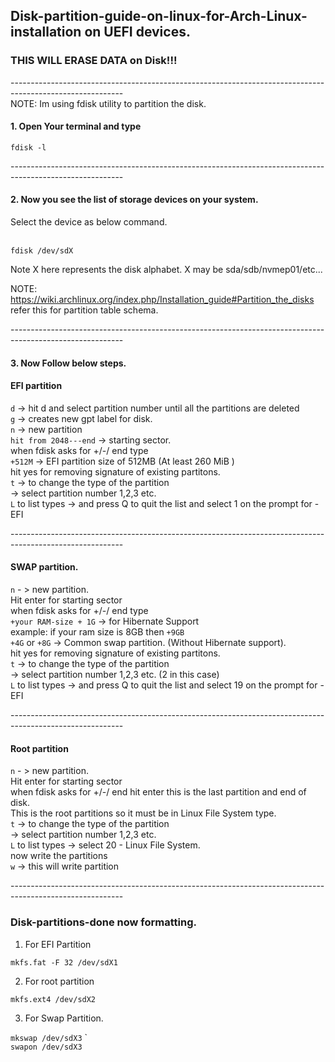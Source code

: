 ## Disk-partition-guide-on-linux-for-Arch-Linux-installation on UEFI devices.

### THIS WILL ERASE DATA on Disk!!!
----------------------------------------------------------------------------------------------------------<br>
NOTE: Im using fdisk utility to partition the disk.

#### 1. Open Your terminal and type

```fdisk -l```<br>

----------------------------------------------------------------------------------------------------------<br>

#### 2. Now you see the list of storage devices on your system.<br>
   Select the device as below command.<br><br>
   
   ```fdisk /dev/sdX```<br>
   
   Note X here represents the disk alphabet. X may be sda/sdb/nvmep01/etc...<br>

NOTE: https://wiki.archlinux.org/index.php/Installation_guide#Partition_the_disks refer this for partition table schema. <br>

----------------------------------------------------------------------------------------------------------<br>

#### 3. Now Follow below steps.<br>

#### EFI partition<br>

```d``` -> hit d and select partition number until all the partitions are deleted <br>
```g``` -> creates new gpt label for disk. <br>
```n``` -> new partition <br>
```hit from 2048---end``` -> starting sector. <br>
when fdisk asks for +/-/ end type<br>
```+512M``` -> EFI partition size of 512MB (At least 260 MiB ) <br>
hit yes for removing signature of existing partitons.<br>
```t``` -> to change the type of the partition<br>
-> select partition number 1,2,3 etc. <br>
```L``` to list types -> and press Q to quit the list and select 1 on the prompt for - EFI <br>
    
----------------------------------------------------------------------------------------------------------<br>
   
#### SWAP partition.<br>
    
```n``` - > new partition.<br>
Hit enter for starting sector<br>
when fdisk asks for +/-/ end type<br>
```+your RAM-size + 1G``` -> for Hibernate Support<br>
example: if your ram size is 8GB then ```+9GB```<br>
```+4G``` or ```+8G``` -> Common swap partition. (Without Hibernate support).<br>
hit yes for removing signature of existing partitons.<br>
```t``` -> to change the type of the partition<br>
-> select partition number 1,2,3 etc. (2 in this case)<br>
```L``` to list types -> and press Q to quit the list and select 19 on the prompt for - EFI <br>
    
----------------------------------------------------------------------------------------------------------<br>

#### Root partition<br>

```n``` - > new partition.<br>
Hit enter for starting sector<br>
when fdisk asks for +/-/ end hit enter this is the last partition and end of disk.<br>
This is the root partitions so it must be in Linux File System type.<br>
```t``` -> to change the type of the partition<br>
-> select partition number 1,2,3 etc. <br>
```L``` to list types -> select 20 - Linux File System.<br>
now write the partitions<br>
```w``` -> this will write partition<br>
    
----------------------------------------------------------------------------------------------------------<br>

### Disk-partitions-done now formatting.
    
1. For EFI Partition  

```mkfs.fat -F 32 /dev/sdX1```  
    
2. For root partition  

```mkfs.ext4 /dev/sdX2```
    
3. For Swap Partition.  

```mkswap /dev/sdX3```
    `                          
```swapon /dev/sdX3```
    
   
